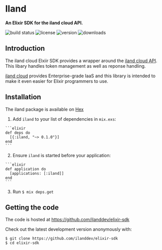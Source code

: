 # Iland

**An Elixir SDK for the iland cloud API.**

![build status](http://img.shields.io/travis/ilanddev/elixir-sdk/master.svg?style=flat)
![license](http://img.shields.io/hexpm/l/iland.svg?style=flat)
![version](http://img.shields.io/hexpm/v/iland.svg?style=flat)
![downloads](http://img.shields.io/hexpm/dt/iland.svg?style=flat)

## Introduction

The iland cloud Elxiir SDK provides a wrapper around the
[iland cloud API](https://api.ilandcloud.com). This libary handles
token management as well as reponse handling.

[iland cloud](https://www.iland.com) provides Enterprise-grade IaaS and this
library is intended to make it even easier for Elixir programmers to use.

## Installation

  The iland package is available on [Hex](https://hex.pm/packages/iland)

  1. Add `iland` to your list of dependencies in `mix.exs`:

    ```elixir
    def deps do
      [{:iland, "~> 0.1.0"}]
    end
    ```

  2. Ensure `iland` is started before your application:

    ```elixir
    def application do
      [applications: [:iland]]
    end
    ```

  3. Run `$ mix deps.get`

## Getting the code

The code is hosted at https://github.com/ilanddev/elixir-sdk

Check out the latest development version anonymously with:

```
$ git clone https://github.com/ilanddev/elixir-sdk
$ cd elixir-sdk
```



